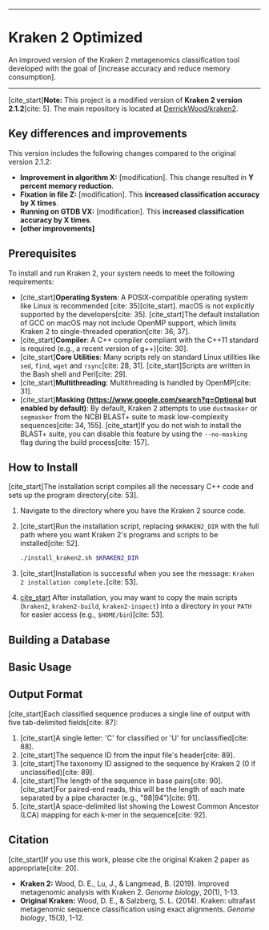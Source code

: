 -----

# Kraken 2 Optimized

An improved version of the Kraken 2 metagenomics classification tool developed with the goal of [increase accuracy and reduce memory consumption].

-----

[cite\_start]**Note:** This project is a modified version of **Kraken 2 version 2.1.2**[cite: 5]. The main repository is located at [DerrickWood/kraken2](https://github.com/DerrickWood/kraken2).

## Key differences and improvements

This version includes the following changes compared to the original version 2.1.2:

  * **Improvement in algorithm X:** [modification]. This change resulted in **Y percent memory reduction**.
  * **Fixation in file Z:** [modification]. This **increased classification accuracy by X times**.
  * **Running on GTDB VX:** [modification]. This **increased classification accuracy by X times**.
  * **[other improvements]**

## Prerequisites

To install and run Kraken 2, your system needs to meet the following requirements:

  * [cite\_start]**Operating System**: A POSIX-compatible operating system like Linux is recommended [cite: 35][cite\_start]. macOS is not explicitly supported by the developers[cite: 35]. [cite\_start]The default installation of GCC on macOS may not include OpenMP support, which limits Kraken 2 to single-threaded operation[cite: 36, 37].
  * [cite\_start]**Compiler**: A C++ compiler compliant with the C++11 standard is required (e.g., a recent version of g++)[cite: 30].
  * [cite\_start]**Core Utilities**: Many scripts rely on standard Linux utilities like `sed`, `find`, `wget` and `rsync`[cite: 28, 31]. [cite\_start]Scripts are written in the Bash shell and Perl[cite: 29].
  * [cite\_start]**Multithreading**: Multithreading is handled by OpenMP[cite: 31].
  * [cite\_start]**Masking (https://www.google.com/search?q=Optional but enabled by default)**: By default, Kraken 2 attempts to use `dustmasker` or `segmasker` from the NCBI BLAST+ suite to mask low-complexity sequences[cite: 34, 155]. [cite\_start]If you do not wish to install the BLAST+ suite, you can disable this feature by using the `--no-masking` flag during the build process[cite: 157].

## How to Install

[cite\_start]The installation script compiles all the necessary C++ code and sets up the program directory[cite: 53].

1.  Navigate to the directory where you have the Kraken 2 source code.

2.  [cite\_start]Run the installation script, replacing `$KRAKEN2_DIR` with the full path where you want Kraken 2's programs and scripts to be installed[cite: 52].

    ```bash
    ./install_kraken2.sh $KRAKEN2_DIR
    ```

3.  [cite\_start]Installation is successful when you see the message: `Kraken 2 installation complete.`[cite: 53].

4.  [cite\_start](https://www.google.com/search?q=Optional) After installation, you may want to copy the main scripts (`kraken2`, `kraken2-build`, `kraken2-inspect`) into a directory in your `PATH` for easier access (e.g., `$HOME/bin`)[cite: 53].

## Building a Database


## Basic Usage


## Output Format

[cite\_start]Each classified sequence produces a single line of output with five tab-delimited fields[cite: 87]:

1.  [cite\_start]A single letter: 'C' for classified or 'U' for unclassified[cite: 88].
2.  [cite\_start]The sequence ID from the input file's header[cite: 89].
3.  [cite\_start]The taxonomy ID assigned to the sequence by Kraken 2 (0 if unclassified)[cite: 89].
4.  [cite\_start]The length of the sequence in base pairs[cite: 90]. [cite\_start]For paired-end reads, this will be the length of each mate separated by a pipe character (e.g., "98|94")[cite: 91].
5.  [cite\_start]A space-delimited list showing the Lowest Common Ancestor (LCA) mapping for each k-mer in the sequence[cite: 92].

## Citation

[cite\_start]If you use this work, please cite the original Kraken 2 paper as appropriate[cite: 20].

  * **Kraken 2:** Wood, D. E., Lu, J., & Langmead, B. (2019). Improved metagenomic analysis with Kraken 2. *Genome biology*, 20(1), 1-13.
  * **Original Kraken:** Wood, D. E., & Salzberg, S. L. (2014). Kraken: ultrafast metagenomic sequence classification using exact alignments. *Genome biology*, 15(3), 1-12.